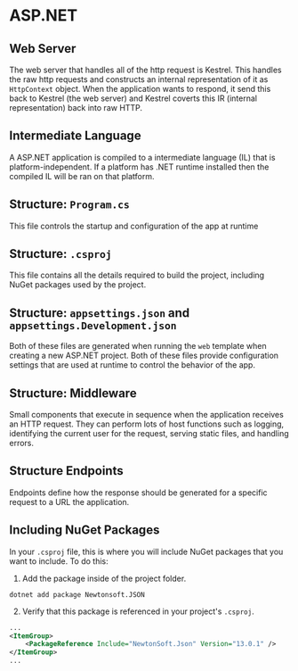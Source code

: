 # ASP.NET

## Web Server

The web server that handles all of the http request is Kestrel. This
handles the raw http requests and constructs an internal representation
of it as `HttpContext` object. When the application wants to respond, it
send this back to Kestrel (the web server) and Kestrel coverts this IR 
(internal representation) back into raw HTTP.

## Intermediate Language

A ASP.NET application is compiled to a intermediate language (IL) that 
is platform-independent. If a platform has .NET runtime installed
then the compiled IL will be ran on that platform.

## Structure: `Program.cs`

This file controls the startup and configuration of the app at runtime

## Structure: `.csproj`

This file contains all the details required to build the project, including NuGet packages used by the project.

## Structure: `appsettings.json` and `appsettings.Development.json`

Both of these files are generated when running the `web` template
when creating a new ASP.NET project. Both of these files provide
configuration settings that are used at runtime to control the behavior
of the app.

## Structure: Middleware

Small components that execute in sequence when the application receives
an HTTP request. They can perform lots of host functions such as logging, identifying the current user for the request, serving static
files, and handling errors.

## Structure Endpoints

Endpoints define how the response should be generated for a specific
request to a URL the application.

## Including NuGet Packages

In your `.csproj` file, this is where you will include NuGet packages
that you want to include. To do this:
1. Add the package inside of the project folder.
```
dotnet add package Newtonsoft.JSON
```
2. Verify that this package is referenced in your project's `.csproj`.
```xml
...
<ItemGroup>
    <PackageReference Include="NewtonSoft.Json" Version="13.0.1" />
</ItemGroup>
...
```